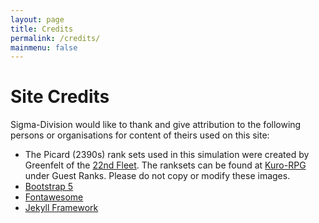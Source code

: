 ```yaml
---
layout: page
title: Credits
permalink: /credits/
mainmenu: false
---
```


# Site Credits
Sigma-Division would like to thank and give attribution to the following persons or organisations for content of theirs used on this site:

* The Picard (2390s) rank sets used in this simulation were created by Greenfelt of the [22nd Fleet](https://www.22ndfleet.com/). The ranksets can be found at [Kuro-RPG](http://www.kuro-rpg.net/) under Guest Ranks. Please do not copy or modify these images.
* [Bootstrap 5](https://getbootstrap.com/)
* [Fontawesome](https://fontawesome.com/)
* [Jekyll Framework](https://jekyllrb.com/)